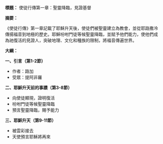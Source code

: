 **標題：** 使徒行傳第一章：聖靈降臨，見證基督

**摘要：**

《使徒行傳》第一章記載了耶穌升天後，使徒們被聖靈建立為教會，並從耶路撒冷傳揚福音到地極的歷史。耶穌吩咐門徒等候聖靈降臨，並賦予他們能力，使他們成為祂復活的見證人，突破地理、文化和種族的限制，將福音傳遍世界。

**大綱：**

**一、引言（第1-2節）**
* 作者：路加
* 受眾：提阿非羅

**二、耶穌升天前的事蹟（第3-8節）**
* 向使徒顯現，證明復活
* 吩咐門徒等候聖靈降臨
* 預言聖靈降臨，賜予能力

**三、耶穌升天（第9-11節）**
* 被雲彩接去
* 天使預言耶穌將再來